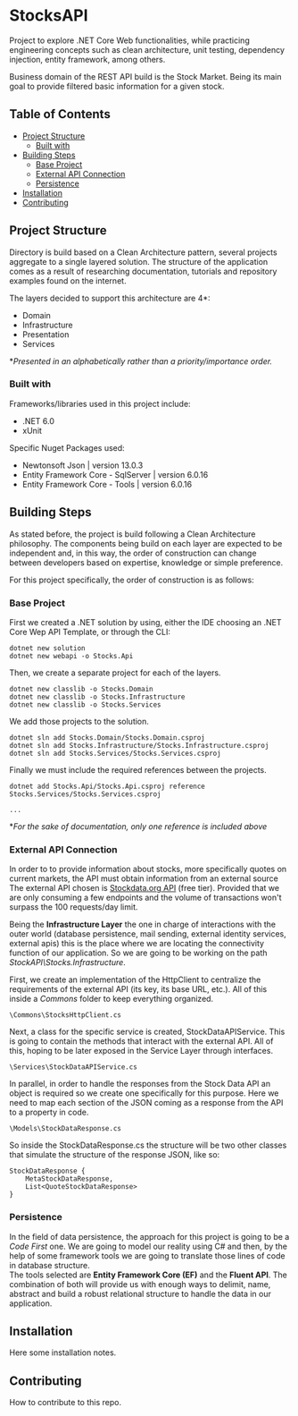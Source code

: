 # StocksAPI
Project to explore .NET Core Web functionalities, while practicing engineering concepts such as clean architecture, unit testing, dependency injection, entity framework, among others. 

Business domain of the REST API build is the Stock Market. Being its main goal to provide filtered basic information for a given stock.

## Table of Contents
- [Project Structure](#project-structure)
    - [Built with](#built-with)
- [Building Steps](#building-steps)
    - [Base Project](#base-project)
    - [External API Connection](#external-api-connection)
    - [Persistence](#persistence)
- [Installation](#installation)
- [Contributing](#contributing)

## Project Structure
Directory is build based on a Clean Architecture pattern, several projects aggregate to a single layered solution. The structure of the application comes as a result of researching documentation, tutorials and repository examples found on the internet.

The layers decided to support this architecture are 4*:
- Domain
- Infrastructure
- Presentation
- Services

**Presented in an alphabetically rather than a priority/importance order.*

### Built with
Frameworks/libraries used in this project include:
- .NET 6.0
- xUnit  

Specific Nuget Packages used:
- Newtonsoft Json | version 13.0.3
- Entity Framework Core - SqlServer | version 6.0.16
- Entity Framework Core - Tools | version 6.0.16

## Building Steps
As stated before, the project is build following a Clean Architecture philosophy. The components being build on each layer are expected to be independent and, in this way, the order of construction can change between developers based on expertise, knowledge or simple preference.

For this project specifically, the order of construction is as follows:

### **Base Project**
First we created a .NET solution by using, either the IDE choosing an .NET Core Wep API Template, or through the CLI:
```
dotnet new solution
dotnet new webapi -o Stocks.Api
```
Then, we create a separate project for each of the layers.
```
dotnet new classlib -o Stocks.Domain
dotnet new classlib -o Stocks.Infrastructure
dotnet new classlib -o Stocks.Services
```
We add those projects to the solution.
```
dotnet sln add Stocks.Domain/Stocks.Domain.csproj
dotnet sln add Stocks.Infrastructure/Stocks.Infrastructure.csproj
dotnet sln add Stocks.Services/Stocks.Services.csproj
```
Finally we must include the required references between the projects.  
```
dotnet add Stocks.Api/Stocks.Api.csproj reference Stocks.Services/Stocks.Services.csproj

...
```
**For the sake of documentation, only one reference is included above*

### **External API Connection**
In order to to provide information about stocks, more specifically quotes on current markets, the API must obtain information from an external source The external API chosen is [Stockdata.org API](https://www.stockdata.org/documentation) (free tier). Provided that we are only consuming a few endpoints and the volume of transactions won't surpass the 100 requests/day limit.

Being the **Infrastructure Layer** the one in charge of interactions with the outer world (database persistence, mail sending, external identity services, external apis) this is the place where we are locating the connectivity function of our application. So we are going to be working on the path *StockAPI\Stocks.Infrastructure*. 

First, we create an implementation of the HttpClient to centralize the requirements of the external API (its key, its base URL, etc.). All of this inside a *Commons* folder to keep everything organized.
```
\Commons\StocksHttpClient.cs
```
Next, a class for the specific service is created, StockDataAPIService. This is going to contain the methods that interact with the external API. All of this, hoping to be later exposed in the Service Layer through interfaces.
```
\Services\StockDataAPIService.cs
```
In parallel, in order to handle the responses from the Stock Data API an object is required so we create one specifically for this purpose. Here we need to map each section of the JSON coming as a response from the API to a property in code.
```
\Models\StockDataResponse.cs
```

So inside the StockDataResponse.cs the structure will be two other classes that simulate the structure of the response JSON, like so:
```
StockDataResponse {
    MetaStockDataResponse, 
    List<QuoteStockDataResponse>
}
```

### **Persistence**
In the field of data persistence, the approach for this project is going to be a *Code First* one. We are going to model our reality using C# and then, by the help of some framework tools we are going to translate those lines of code in database structure.  
The tools selected are **Entity Framework Core (EF)** and the **Fluent API**. The combination of both will provide us with enough ways to delimit, name, abstract and build a robust relational structure to handle the data in our application.

## Installation
Here some installation notes.

## Contributing
How to contribute to this repo.
